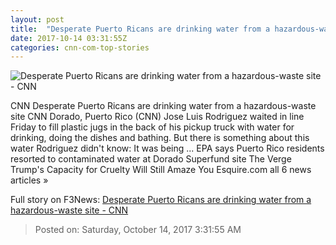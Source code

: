 ```yaml
---
layout: post
title:  "Desperate Puerto Ricans are drinking water from a hazardous-waste site - CNN"
date: 2017-10-14 03:31:55Z
categories: cnn-com-top-stories
---
```


![Desperate Puerto Ricans are drinking water from a hazardous-waste site - CNN](http://cdn.cnn.com/cnnnext/dam/assets/171013223445-puerto-rico-water-superfund-orig-me-00000000-super-tease.jpg)

CNN Desperate Puerto Ricans are drinking water from a hazardous-waste site CNN Dorado, Puerto Rico (CNN) Jose Luis Rodriguez waited in line Friday to fill plastic jugs in the back of his pickup truck with water for drinking, doing the dishes and bathing. But there is something about this water Rodriguez didn't know: It was being ... EPA says Puerto Rico residents resorted to contaminated water at Dorado Superfund site The Verge Trump's Capacity for Cruelty Will Still Amaze You Esquire.com all 6 news articles »


Full story on F3News: [Desperate Puerto Ricans are drinking water from a hazardous-waste site - CNN](http://www.f3nws.com/n/QHH2eD)

> Posted on: Saturday, October 14, 2017 3:31:55 AM
